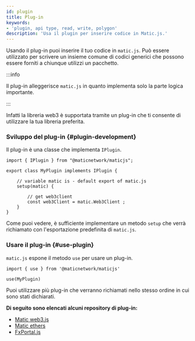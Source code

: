 ```yaml
---
id: plugin
title: Plug-in
keywords:
- 'plugin, api type, read, write, polygon'
description: 'Usa il plugin per inserire codice in Matic.js.'
---
```


Usando il plug-in puoi inserire il tuo codice in `matic.js`. Può essere utilizzato per scrivere un insieme comune di codici generici che possono essere forniti a chiunque utilizzi un pacchetto.

:::info

Il plug-in alleggerisce `matic.js` in quanto implementa solo la parte logica importante.

:::

Infatti la libreria web3 è supportata tramite un plug-in che ti consente di utilizzare la tua libreria preferita.

### Sviluppo del plug-in {#plugin-development}

Il plug-in è una classe che implementa `IPlugin`.

```
import { IPlugin } from "@maticnetwork/maticjs";

export class MyPlugin implements IPlugin {

    // variable matic is - default export of matic.js
    setup(matic) {

        // get web3client
        const web3Client = matic.Web3Client ;
    }
}
```

Come puoi vedere, è sufficiente implementare un metodo `setup` che verrà richiamato con l'esportazione predefinita di `matic.js`.

### Usare il plug-in {#use-plugin}

`matic.js` espone il metodo `use` per usare un plug-in.

```
import { use } from '@maticnetwork/maticjs'

use(MyPlugin)
```

Puoi utilizzare più plug-in che verranno richiamati nello stesso ordine in cui sono stati dichiarati.

**Di seguito sono elencati alcuni repository di plug-in:**

- [Matic web3.js](https://github.com/maticnetwork/maticjs-web3)
- [Matic ethers](https://github.com/maticnetwork/maticjs-ethers)
- [FxPortal.js](https://github.com/maticnetwork/fx-portal.js)
